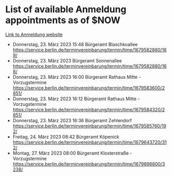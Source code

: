 # List of available Anmeldung appointments as of $NOW
[Link to Anmeldung website](https://service.berlin.de/terminvereinbarung/termin/tag.php?termin=1&anliegen[]=120686&dienstleisterlist=122210,122217,327316,122219,327312,122227,327314,122231,327346,122243,327348,122254,122252,329742,122260,329745,122262,329748,122271,327278,122273,327274,122277,327276,330436,122280,327294,122282,327290,122284,327292,122291,327270,122285,327266,122286,327264,122296,327268,150230,329760,122297,327286,122294,327284,122312,329763,122314,329775,122304,327330,122311,327334,122309,327332,317869,122281,327352,122279,329772,122283,122276,327324,122274,327326,122267,329766,122246,327318,122251,327320,122257,327322,122208,327298,122226,327300&herkunft=http%3A%2F%2Fservice.berlin.de%2Fdienstleistung%2F120686%2F)
- Donnerstag, 23. März 2023 15:48 Bürgeramt Blaschkoallee https://service.berlin.de/terminvereinbarung/termin/time/1679582880/169/
- Donnerstag, 23. März 2023  Bürgeramt Sonnenallee https://service.berlin.de/terminvereinbarung/termin/time/1679582880/168/
- Donnerstag, 23. März 2023 16:00 Bürgeramt Rathaus Mitte - Vorzugstermine https://service.berlin.de/terminvereinbarung/termin/time/1679583600/2851/
- Donnerstag, 23. März 2023 16:12 Bürgeramt Rathaus Mitte - Vorzugstermine https://service.berlin.de/terminvereinbarung/termin/time/1679584320/2851/
- Donnerstag, 23. März 2023 16:36 Bürgeramt Zehlendorf https://service.berlin.de/terminvereinbarung/termin/time/1679585760/192/
- Freitag, 24. März 2023 08:42 Bürgeramt Köpenick https://service.berlin.de/terminvereinbarung/termin/time/1679643720/312/
- Montag, 27. März 2023 08:00 Bürgeramt Klosterstraße - Vorzugstermine https://service.berlin.de/terminvereinbarung/termin/time/1679896800/3238/

